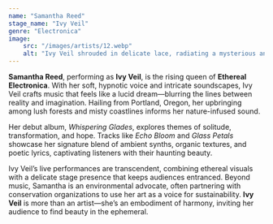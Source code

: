 ```yaml
---
name: "Samantha Reed"
stage_name: "Ivy Veil"
genre: "Electronica"
image: 
    src: "/images/artists/12.webp"
    alt: "Ivy Veil shrouded in delicate lace, radiating a mysterious and serene presence"
---
```


**Samantha Reed**, performing as **Ivy Veil**, is the rising queen of **Ethereal Electronica**. With her soft, hypnotic voice and intricate soundscapes, Ivy Veil crafts music that feels like a lucid dream—blurring the lines between reality and imagination. Hailing from Portland, Oregon, her upbringing among lush forests and misty coastlines informs her nature-infused sound.

Her debut album, *Whispering Glades*, explores themes of solitude, transformation, and hope. Tracks like *Echo Bloom* and *Glass Petals* showcase her signature blend of ambient synths, organic textures, and poetic lyrics, captivating listeners with their haunting beauty.

Ivy Veil’s live performances are transcendent, combining ethereal visuals with a delicate stage presence that keeps audiences entranced. Beyond music, Samantha is an environmental advocate, often partnering with conservation organizations to use her art as a voice for sustainability. **Ivy Veil** is more than an artist—she’s an embodiment of harmony, inviting her audience to find beauty in the ephemeral.
